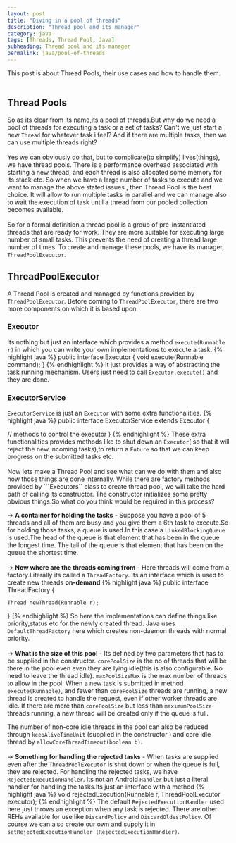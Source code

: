 ```yaml
---
layout: post
title: "Diving in a pool of threads"
description: "Thread pool and its manager"
category: java
tags: [Threads, Thread Pool, Java]
subheading: Thread pool and its manager
permalink: java/pool-of-threads
---
```

This post is about Thread Pools, their use cases and how to handle them.
<br><br>

## Thread Pools
So as its clear from its name,its a pool of threads.But why do we need a pool of threads for executing a task or a set of tasks? Can't we just start a new ```Thread``` for whatever task i feel? And if there are multiple tasks, then we can use multiple threads right?
<br><br>
Yes we can obviously do that, but to complicate(to simplify) lives(things), we have thread pools.
There is a performance overhead associated with starting a new thread, and each thread is also allocated some memory for its stack etc. So when we have a large number of tasks to execute and we want to manage the above stated issues , then Thread Pool is the best choice. It will allow to run multiple tasks in parallel and we can manage also to wait the execution of task until a thread from our pooled collection becomes available.
<br><br>
So for a formal definition,a thread pool is a group of pre-instantiated threads that are ready for work. They are more suitable for executing large number of small tasks. This prevents the need of creating a thread large number of times. To create and manage these pools, we have its manager, ```ThreadPoolExecutor```.

## ThreadPoolExecutor
A Thread Pool is created and managed by functions provided by ```ThreadPoolExecutor```. Before coming to ```ThreadPoolExecutor```, there are two more components on which it is based upon.

### Executor
Its nothing but just an interface which provides a method ```execute(Runnable r)``` in which you can write your own
implementations to execute a task.
{% highlight java %}
public interface Executor {
    void execute(Runnable command);
}
{% endhighlight %}
It just provides a way of abstracting the task running mechanism. Users just need to call ```Executor.execute()```   and they are done.

### ExecutorService
```ExecutorService``` is just an ```Executor``` with some extra functionalities.
{% highlight java %}
public interface ExecutorService extends Executor {

  // methods to control the executor
}
{% endhighlight %}
These extra functionalities provides methods like to shut down an ```Executor```( so that it will reject the new incoming tasks),to return a ```Future``` so that we can keep progress on the submitted tasks etc.
<br><br>
Now lets make a Thread Pool and see what can we do with them and also how those things are done internally.
While there are factory methods provided by ```Executors`` class to create thread pool, we will take the hard path of
calling its constructor. The constructor initializes some pretty obvious things.So what do you think would be required in this process?

-> **A container for holding the tasks** -  Suppose you have a pool of 5 threads and all of them are busy and you give          them a 6th task to execute.So for holding those tasks, a queue is used.In this case a `LinkedBlockingQueue` is used.The head of the queue is that element that has been in the queue the longest time. The tail of the queue is that element that has been on the queue the shortest time.
<br><br>
-> **Now where are the threads coming from** - Here threads will come from a factory.Literally its called a `ThreadFactory`. Its an interface which is used to create new threads **on-demand**
{% highlight java %}
public interface ThreadFactory {

    Thread newThread(Runnable r);
}
{% endhighlight %}
So here the implementations can define things like priority,status etc for the newly created thread. Java uses ```DefaultThreadFactory``` here which creates non-daemon threads with normal priority.
<br><br>
-> **What is the size of this pool** - Its defined by two parameters that has to be supplied in the constructor.
```corePoolSize``` is  the no of threads that will be there in the pool even even they are lying idle(this is also configurable. No need to leave the thread idle). `maxPoolSizeMax` is the max  number of threads to allow in the pool.
When a new task is submitted in method ```execute(Runnable)```, and fewer than `corePoolSize` threads are running, a new thread is  created to handle the request, even if other worker threads are idle.  If there are more than `corePoolSize` but less than `maximumPoolSize` threads running, a new thread will be created only if the queue is full.

The number of non-core idle threads in the pool can also be reduced through `keepAliveTimeUnit` (supplied in the constructor ) and core idle thread by `allowCoreThreadTimeout(boolean b)`.
<br><br>
-> **Something for handling the rejected tasks** - When tasks are supplied even after the ```ThreadPoolExecutor``` is shut down or when the queue is full, they are rejected. For handling the rejected tasks, we have ```RejectedExecutionHandler```. Its not an Android ```Handler``` but just a literal handler for handling the tasks.Its just an interface with a method
{% highlight java %}
void rejectedExecution(Runnable r, ThreadPoolExecutor executor);
{% endhighlight %}
The default `RejectedExecutionHandler` used here just throws an exception when any task is rejected. There are other REHs available for use like `DiscardPolicy` and `DiscardOldestPolicy`. Of course we can also create our own and supply it in ```setRejectedExecutionHandler (RejectedExecutionHandler)```.
